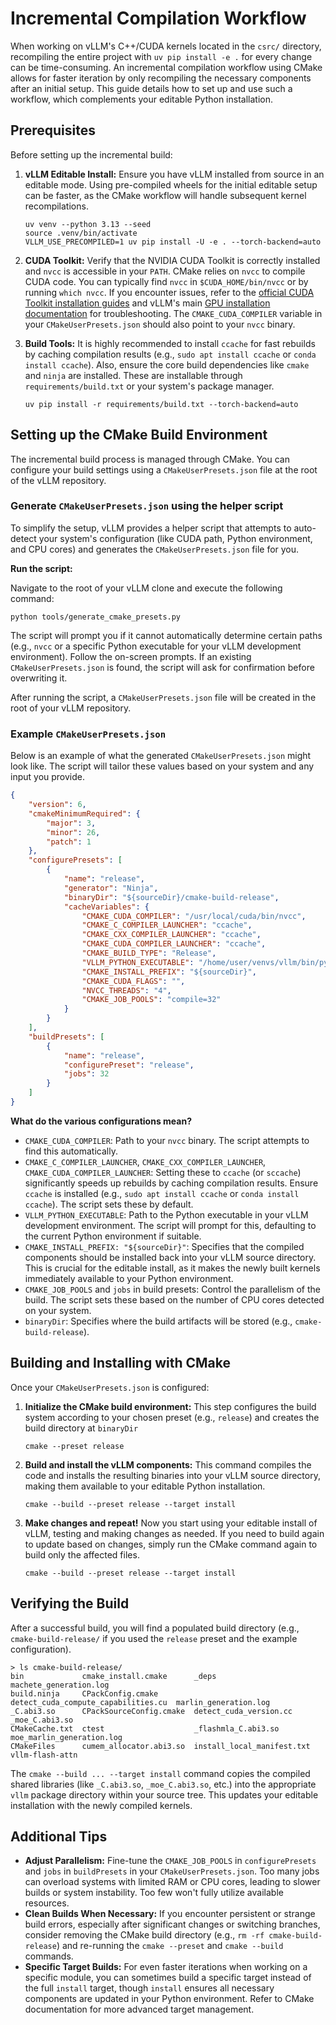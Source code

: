 # Incremental Compilation Workflow

When working on vLLM's C++/CUDA kernels located in the `csrc/` directory, recompiling the entire project with `uv pip install -e .` for every change can be time-consuming. An incremental compilation workflow using CMake allows for faster iteration by only recompiling the necessary components after an initial setup. This guide details how to set up and use such a workflow, which complements your editable Python installation.

## Prerequisites

Before setting up the incremental build:

1. **vLLM Editable Install:** Ensure you have vLLM installed from source in an editable mode. Using pre-compiled wheels for the initial editable setup can be faster, as the CMake workflow will handle subsequent kernel recompilations.

    ```console
    uv venv --python 3.13 --seed
    source .venv/bin/activate
    VLLM_USE_PRECOMPILED=1 uv pip install -U -e . --torch-backend=auto
    ```

2. **CUDA Toolkit:** Verify that the NVIDIA CUDA Toolkit is correctly installed and `nvcc` is accessible in your `PATH`. CMake relies on `nvcc` to compile CUDA code. You can typically find `nvcc` in `$CUDA_HOME/bin/nvcc` or by running `which nvcc`. If you encounter issues, refer to the [official CUDA Toolkit installation guides](https://developer.nvidia.com/cuda-toolkit-archive) and vLLM's main [GPU installation documentation](../getting_started/installation/gpu.md#troubleshooting) for troubleshooting. The `CMAKE_CUDA_COMPILER` variable in your `CMakeUserPresets.json` should also point to your `nvcc` binary.

3. **Build Tools:** It is highly recommended to install `ccache` for fast rebuilds by caching compilation results (e.g., `sudo apt install ccache` or `conda install ccache`). Also, ensure the core build dependencies like `cmake` and `ninja` are installed. These are installable through `requirements/build.txt` or your system's package manager.

    ```console
    uv pip install -r requirements/build.txt --torch-backend=auto
    ```

## Setting up the CMake Build Environment

The incremental build process is managed through CMake. You can configure your build settings using a `CMakeUserPresets.json` file at the root of the vLLM repository.

### Generate `CMakeUserPresets.json` using the helper script

To simplify the setup, vLLM provides a helper script that attempts to auto-detect your system's configuration (like CUDA path, Python environment, and CPU cores) and generates the `CMakeUserPresets.json` file for you.

**Run the script:**

Navigate to the root of your vLLM clone and execute the following command:

```console
python tools/generate_cmake_presets.py
```

The script will prompt you if it cannot automatically determine certain paths (e.g., `nvcc` or a specific Python executable for your vLLM development environment). Follow the on-screen prompts. If an existing `CMakeUserPresets.json` is found, the script will ask for confirmation before overwriting it.

After running the script, a `CMakeUserPresets.json` file will be created in the root of your vLLM repository.

### Example `CMakeUserPresets.json`

Below is an example of what the generated `CMakeUserPresets.json` might look like. The script will tailor these values based on your system and any input you provide.

```json
{
    "version": 6,
    "cmakeMinimumRequired": {
        "major": 3,
        "minor": 26,
        "patch": 1
    },
    "configurePresets": [
        {
            "name": "release",
            "generator": "Ninja",
            "binaryDir": "${sourceDir}/cmake-build-release",
            "cacheVariables": {
                "CMAKE_CUDA_COMPILER": "/usr/local/cuda/bin/nvcc",
                "CMAKE_C_COMPILER_LAUNCHER": "ccache",
                "CMAKE_CXX_COMPILER_LAUNCHER": "ccache",
                "CMAKE_CUDA_COMPILER_LAUNCHER": "ccache",
                "CMAKE_BUILD_TYPE": "Release",
                "VLLM_PYTHON_EXECUTABLE": "/home/user/venvs/vllm/bin/python",
                "CMAKE_INSTALL_PREFIX": "${sourceDir}",
                "CMAKE_CUDA_FLAGS": "",
                "NVCC_THREADS": "4",
                "CMAKE_JOB_POOLS": "compile=32"
            }
        }
    ],
    "buildPresets": [
        {
            "name": "release",
            "configurePreset": "release",
            "jobs": 32
        }
    ]
}
```

**What do the various configurations mean?**

- `CMAKE_CUDA_COMPILER`: Path to your `nvcc` binary. The script attempts to find this automatically.
- `CMAKE_C_COMPILER_LAUNCHER`, `CMAKE_CXX_COMPILER_LAUNCHER`, `CMAKE_CUDA_COMPILER_LAUNCHER`: Setting these to `ccache` (or `sccache`) significantly speeds up rebuilds by caching compilation results. Ensure `ccache` is installed (e.g., `sudo apt install ccache` or `conda install ccache`). The script sets these by default.
- `VLLM_PYTHON_EXECUTABLE`: Path to the Python executable in your vLLM development environment. The script will prompt for this, defaulting to the current Python environment if suitable.
- `CMAKE_INSTALL_PREFIX: "${sourceDir}"`: Specifies that the compiled components should be installed back into your vLLM source directory. This is crucial for the editable install, as it makes the newly built kernels immediately available to your Python environment.
- `CMAKE_JOB_POOLS` and `jobs` in build presets: Control the parallelism of the build. The script sets these based on the number of CPU cores detected on your system.
- `binaryDir`: Specifies where the build artifacts will be stored (e.g., `cmake-build-release`).

## Building and Installing with CMake

Once your `CMakeUserPresets.json` is configured:

1. **Initialize the CMake build environment:**
   This step configures the build system according to your chosen preset (e.g., `release`) and creates the build directory at `binaryDir`

    ```console
    cmake --preset release
    ```

2. **Build and install the vLLM components:**
   This command compiles the code and installs the resulting binaries into your vLLM source directory, making them available to your editable Python installation.

    ```console
    cmake --build --preset release --target install
    ```

3. **Make changes and repeat!**
    Now you start using your editable install of vLLM, testing and making changes as needed. If you need to build again to update based on changes, simply run the CMake command again to build only the affected files.

    ```console
    cmake --build --preset release --target install
    ```

## Verifying the Build

After a successful build, you will find a populated build directory (e.g., `cmake-build-release/` if you used the `release` preset and the example configuration).

```console
> ls cmake-build-release/
bin             cmake_install.cmake      _deps                                machete_generation.log
build.ninja     CPackConfig.cmake        detect_cuda_compute_capabilities.cu  marlin_generation.log
_C.abi3.so      CPackSourceConfig.cmake  detect_cuda_version.cc               _moe_C.abi3.so
CMakeCache.txt  ctest                    _flashmla_C.abi3.so                  moe_marlin_generation.log
CMakeFiles      cumem_allocator.abi3.so  install_local_manifest.txt           vllm-flash-attn
```

The `cmake --build ... --target install` command copies the compiled shared libraries (like `_C.abi3.so`, `_moe_C.abi3.so`, etc.) into the appropriate `vllm` package directory within your source tree. This updates your editable installation with the newly compiled kernels.

## Additional Tips

- **Adjust Parallelism:** Fine-tune the `CMAKE_JOB_POOLS` in `configurePresets` and `jobs` in `buildPresets` in your `CMakeUserPresets.json`. Too many jobs can overload systems with limited RAM or CPU cores, leading to slower builds or system instability. Too few won't fully utilize available resources.
- **Clean Builds When Necessary:** If you encounter persistent or strange build errors, especially after significant changes or switching branches, consider removing the CMake build directory (e.g., `rm -rf cmake-build-release`) and re-running the `cmake --preset` and `cmake --build` commands.
- **Specific Target Builds:** For even faster iterations when working on a specific module, you can sometimes build a specific target instead of the full `install` target, though `install` ensures all necessary components are updated in your Python environment. Refer to CMake documentation for more advanced target management.
